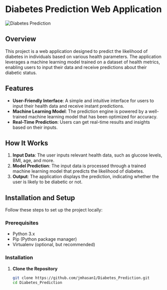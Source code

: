 # Diabetes Prediction Web Application

![[Diabetes Prediction](https://via.placeholder.com/150)](https://www.google.com/url?sa=i&url=https%3A%2F%2Fwww.kaggle.com%2Fdatasets%2Fiammustafatz%2Fdiabetes-prediction-dataset&psig=AOvVaw0Q_Oy-XAcHfjNc9I2K1bkY&ust=1724255049801000&source=images&cd=vfe&opi=89978449&ved=0CBQQjRxqFwoTCLDQxNv0g4gDFQAAAAAdAAAAABAE) <!-- Replace with actual image link -->

## Overview

This project is a web application designed to predict the likelihood of diabetes in individuals based on various health parameters. The application leverages a machine learning model trained on a dataset of health metrics, enabling users to input their data and receive predictions about their diabetic status.

## Features

- **User-Friendly Interface**: A simple and intuitive interface for users to input their health data and receive instant predictions.
- **Machine Learning Model**: The prediction engine is powered by a well-trained machine learning model that has been optimized for accuracy.
- **Real-Time Prediction**: Users can get real-time results and insights based on their inputs.

## How It Works

1. **Input Data**: The user inputs relevant health data, such as glucose levels, BMI, age, and more.
2. **Model Prediction**: The input data is processed through a trained machine learning model that predicts the likelihood of diabetes.
3. **Output**: The application displays the prediction, indicating whether the user is likely to be diabetic or not.

<!--![Workflow Diagram](https://via.placeholder.com/300x150) <!-- Replace with an actual image link -->

## Installation and Setup

Follow these steps to set up the project locally:

### Prerequisites

- Python 3.x
- Pip (Python package manager)
- Virtualenv (optional, but recommended)

### Installation

1. **Clone the Repository**
   ```bash
   git clone https://github.com/jmhasan1/Diabetes_Prediction.git
   cd Diabetes_Prediction
